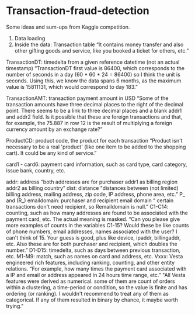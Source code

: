 # Transaction-fraud-detection
Some ideas and sum-ups from Kaggle competition.

  1. Data loading
  2. Inside the data:
    Transaction table
    “It contains money transfer and also other gifting goods and service, like you booked a ticket for others, etc.”

  TransactionDT: timedelta from a given reference datetime (not an actual timestamp)
  “TransactionDT first value is 86400, which corresponds to the number of seconds in a day (60 * 60 * 24 = 86400) so I think the unit is seconds. Using this, we know the data spans 6 months, as the maximum value is 15811131, which would correspond to day 183.”

   TransactionAMT: transaction payment amount in USD
    “Some of the transaction amounts have three decimal places to the right of the decimal point. There seems to be a link to three decimal places and a blank addr1 and addr2 field. Is it possible that these are foreign transactions and that, for example, the 75.887 in row 12 is the result of multiplying a foreign currency amount by an exchange rate?”

   ProductCD: product code, the product for each transaction
    “Product isn't necessary to be a real 'product' (like one item to be added to the shopping cart). It could be any kind of service.”

   card1 - card6: payment card information, such as card type, card category, issue bank, country, etc.

   addr: address
   “both addresses are for purchaser
    addr1 as billing region
    addr2 as billing country”
    dist: distance
    "distances between (not limited) billing address, mailing address, zip code, IP address, phone area, etc.”
    P_ and (R_) emaildomain: purchaser and recipient email domain “ certain transactions don't need recipient, so Remaildomain is null.”
    C1-C14: counting, such as how many addresses are found to be associated with the payment card, etc. The actual meaning is masked.
    “Can you please give more examples of counts in the variables C1-15? Would these be like counts of phone numbers, email addresses, names associated with the user? I can't think of 15.
    Your guess is good, plus like device, ipaddr, billingaddr, etc. Also these are for both purchaser and recipient, which doubles the number.”
    D1-D15: timedelta, such as days between previous transaction, etc.
    M1-M9: match, such as names on card and address, etc.
    Vxxx: Vesta engineered rich features, including ranking, counting, and other entity relations.
    “For example, how many times the payment card associated with a IP and email or address appeared in 24 hours time range, etc.”
    "All Vesta features were derived as numerical. some of them are count of orders within a clustering, a time-period or condition, so the value is finite and has ordering (or ranking). I wouldn't recommend to treat any of them as categorical. If any of them resulted in binary by chance, it maybe worth trying."

